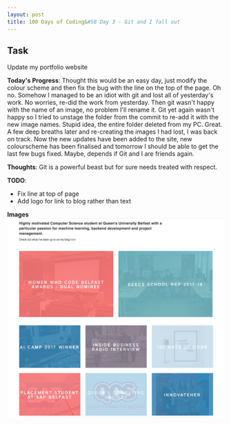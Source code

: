 ```yaml
---
layout: post
title: 100 Days of Coding&#58 Day 3 - Git and I fall out
---
```


<h2>Task</h2>
Update my portfolio website

**Today's Progress**: Thought this would be an easy day, just modify the colour scheme and then fix the bug with the line on the top of the page. Oh no. Somehow I managed to be an idiot with git and lost all of yesterday's work. No worries, re-did the work from yesterday. Then git wasn't happy with the name of an image, no problem I'll rename it. Git yet again wasn't happy so I tried to unstage the folder from the commit to re-add it with the new image names. Stupid idea, the entire folder deleted from my PC.
Great. A few deep breaths later and re-creating the images I had lost, I was back on track. Now the new updates have been added to the site, new colourscheme has been finalised and tomorrow I should be able to get the last few bugs fixed. Maybe, depends if Git and I are friends again.

**Thoughts**: Git is a powerful beast but for sure needs treated with respect.

**TODO**:
* Fix line at top of page
* Add logo for link to blog rather than text

**Images**
![New tiles added](/images/posts/day3_1.png)
![New colourscheme](/images/posts/day3_2.png)
